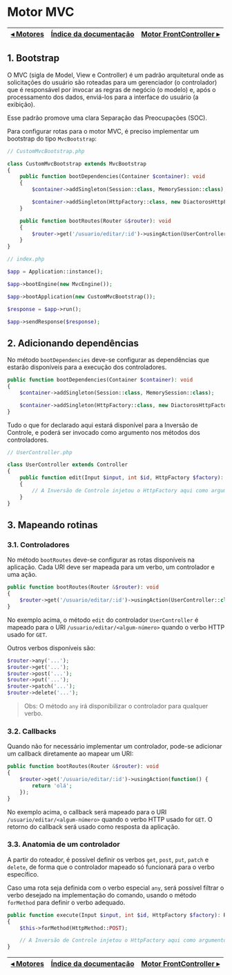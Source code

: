 # Motor MVC

[◂ Motores](04-motores.md) | [Índice da documentação](indice.md) | [Motor FrontController ▸](06-motor-fc.md)
-- | -- | --

## 1. Bootstrap

O MVC (sigla de Model, View e Controller) é um padrão arquitetural onde as
solicitações do usuário são roteadas para um gerenciador (o controlador) que é
responsável por invocar as regras de negócio (o modelo) e, após o processamento
dos dados, enviá-los para a interface do usuário (a exibição).

Esse padrão promove uma clara Separação das Preocupações (SOC).

Para configurar rotas para o motor MVC, é preciso implementar um bootstrap
do tipo `MvcBootstrap`:

```php
// CustomMvcBootstrap.php

class CustomMvcBootstrap extends MvcBootstrap
{
    public function bootDependencies(Container $container): void
    {
        $container->addSingleton(Session::class, MemorySession::class);

        $container->addSingleton(HttpFactory::class, new DiactorosHttpFactory());
    }

    public function bootRoutes(Router &$router): void
    {
        $router->get('/usuario/editar/:id')->usingAction(UserController::class, 'edit');
    }
}
```

```php
// index.php

$app = Application::instance();

$app->bootEngine(new MvcEngine());

$app->bootApplication(new CustomMvcBootstrap());

$response = $app->run();

$app->sendResponse($response);
```

## 2. Adicionando dependências

No método `bootDependencies` deve-se configurar as dependências que estarão disponíveis para
a execução dos controladores.

```php
public function bootDependencies(Container $container): void
{
    $container->addSingleton(Session::class, MemorySession::class);

    $container->addSingleton(HttpFactory::class, new DiactorosHttpFactory());
}
```

Tudo o que for declarado aqui estará disponível para a Inversão de Controle, e
poderá ser invocado como argumento nos métodos dos controladores.

```php
// UserController.php

class UserController extends Controller
{
    public function edit(Input $input, int $id, HttpFactory $factory): ResponseInterface
    {
        // A Inversão de Controle injetou o HttpFactory aqui como argumento
    }
}
```

## 3. Mapeando rotinas

### 3.1. Controladores

No método `bootRoutes` deve-se configurar as rotas disponíveis na aplicação.
Cada URI deve ser mapeada para um verbo, um controlador e uma ação.

```php
public function bootRoutes(Router &$router): void
{
    $router->get('/usuario/editar/:id')->usingAction(UserController::class, 'edit');
}
```

No exemplo acima, o método `edit` do controlador `UserController` é mapeado para
o URI `/usuario/editar/<algum-número>` quando o verbo HTTP usado for `GET`.

Outros verbos disponíveis são:

```php
$router->any('...');
$router->get('...');
$router->post('...');
$router->put('...');
$router->patch('...');
$router->delete('...');
```

> Obs: O método `any` irá disponibilizar o controlador para qualquer verbo.

### 3.2. Callbacks

Quando não for necessário implementar um controlador, pode-se adicionar um
callback diretamente ao mapear um URI:

```php
public function bootRoutes(Router &$router): void
{
    $router->get('/usuario/editar/:id')->usingAction(function() {
        return 'olá';
    });
}
```

No exemplo acima, o callback será mapeado para o URI `/usuario/editar/<algum-número>`
quando o verbo HTTP usado for `GET`. O retorno do callback será usado como
resposta da aplicação.

### 3.3. Anatomia de um controlador

A partir do roteador, é possível definir os verbos `get`, `post`, `put`, `patch`
e `delete`, de forma que o controlador mapeado só funcionará para o verbo específico.

Caso uma rota seja definida com o verbo especial `any`, será possível filtrar
o verbo desejado na implementação do comando, usando o método `forMethod` para
definir o verbo adequado.

```php
public function execute(Input $input, int $id, HttpFactory $factory): ResponseInterface
{
    $this->forMethod(HttpMethod::POST);

    // A Inversão de Controle injetou o HttpFactory aqui como argumento
}
```

[◂ Motores](04-motores.md) | [Índice da documentação](indice.md) | [Motor FrontController ▸](06-motor-fc.md)
-- | -- | --
